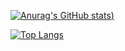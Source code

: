 [![Anurag's GitHub stats](https://github-readme-stats.vercel.app/api?username=artem-solovev&count_private=true&show_icons=true&theme=dark))](https://github.com/anuraghazra/github-readme-stats)

[![Top Langs](https://github-readme-stats.vercel.app/api/top-langs/?username=artem-solovev&theme=dark&layout=compact&count_private=true)](https://github.com/anuraghazra/github-readme-stats)
